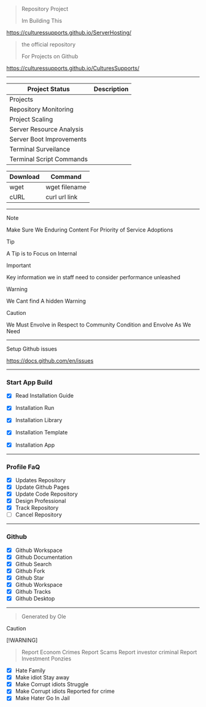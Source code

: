 

> Repository Project
> 
> Im Building This

https://culturessupports.github.io/ServerHosting/



> the official repository
> 
> For Projects on Github
>

https://culturessupports.github.io/CulturesSupports/


---------------

| Project Status | Description   |
| --------       | ----------    | 
| Projects                       |
| Repository Monitoring          
| Project Scaling             |
| Server Resource Analysis    |
| Server Boot Improvements    |
| Terminal Surveilance    |
| Terminal Script  Commands    |

| Download   | Command       |
| ---------- | ------------- |
| wget       |  wget filename|
| cURL       |  curl url link |

 
--------------------------------------

> [!NOTE]
> Make Sure We Enduring Content For Priority of Service Adoptions

> [!TIP]
> A Tip is to Focus on Internal


> [!IMPORTANT]
> Key information we in staff need to consider performance unleashed

> [!WARNING]
> We Cant find A hidden Warning

> [!CAUTION]
> We Must Envolve in Respect to Community Condition and Envolve As We Need




---------------------------



Setup Github issues 

https://docs.github.com/en/issues

-------------------------

### Start App Build

- [x] Read Installation Guide

- [x] Installation Run
- [x] Installation Library
- [x] Installation Template
- [x] Installation App

-------------

### Profile FaQ


- [x] Updates Repository
- [x] Update Github Pages
- [x] Update Code Repository
- [x] Design Professional
- [x] Track Repository
- [ ] Cancel Repository

------------

### Github 

- [x] Github Workspace
- [x] Github Documentation
- [x] Github Search
- [x] Github Fork
- [x] Github Star
- [x] Github Workspace
- [x] Github Tracks
- [x] Github Desktop

-------------


> Generated by Ole 


> [!CAUTION]
> [!WARNING]

> Report Econom Crimes
> Report Scams
> Report investor criminal
> Report Investment Ponzies
- [x] Hate Family
- [x] Make idiot Stay away
- [x] Make Corrupt idiots Struggle
- [x] Make Corrupt idiots Reported for crime
- [x] Make Hater Go In Jail
